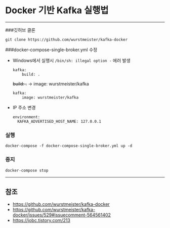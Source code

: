 # Docker 기반 Kafka 실행법 

---

###깃허브 클론
```
git clone https://github.com/wurstmeister/kafka-docker
```

###docker-compose-single-broker.yml 수정
* Windows에서 실행시 `/bin/sh: illegal option -` 에러 발생

    ```
    kafka:
        build: .
    ```
    ~~build: .~~ -> image: wurstmeister/kafka
    ```
    kafka:
        image: wurstmeister/kafka
    ```
* IP 주소 변경
    ```
    environment:
      KAFKA_ADVERTISED_HOST_NAME: 127.0.0.1
    ```

### 실행
```
docker-compose -f docker-compose-single-broker.yml up -d
```

### 중지
```
docker-compose stop
```

---

## 참조
- https://github.com/wurstmeister/kafka-docker
- https://github.com/wurstmeister/kafka-docker/issues/529#issuecomment-564561402
- https://jobc.tistory.com/213